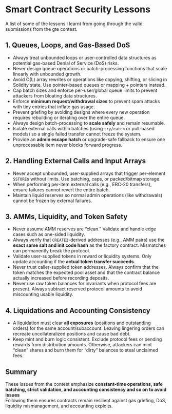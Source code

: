 # Smart Contract Security Lessons

A list of some of the lessons i learnt from going through the valid submissions from the gte contest.



## 1. Queues, Loops, and Gas-Based DoS

- Always treat unbounded loops or user-controlled data structures as potential gas-based Denial of Service (DoS) risks.  
- Never design queue operations or batch-processing functions that scale linearly with unbounded growth.  
- Avoid O(L) array rewrites or operations like copying, shifting, or slicing in Solidity state. Use pointer-based queues or mapping + pointers instead.  
- Cap batch sizes and enforce per-user/global queue limits to prevent attackers from bloating data structures.  
- Enforce **minimum request/withdrawal sizes** to prevent spam attacks with tiny entries that inflate gas usage.  
- Prevent griefing by avoiding designs where every new operation requires rebuilding or iterating over the entire queue.  
- Always design batch-processing to **scale safely** and remain resumable.  
- Isolate external calls within batches (using `try/catch` or pull-based models) so a single failed transfer cannot freeze the system.  
- Provide an **admin escape hatch** or upgrade-safe fallback to ensure one unprocessable item never blocks forward progress.



## 2. Handling External Calls and Input Arrays

- Never accept unbounded, user-supplied arrays that trigger per-element `SSTORE`s without limits. Use batching, caps, or packed/bitmap storage.  
- When performing per-item external calls (e.g., ERC-20 transfers), ensure failures cannot revert the entire batch.  
- Maintain liquid reserves so normal admin operations (like withdrawals) cannot be frozen by external failures.



## 3. AMMs, Liquidity, and Token Safety

- Never assume AMM reserves are “clean.” Validate and handle edge cases such as one-sided liquidity.  
- Always verify that `CREATE2`-derived addresses (e.g., AMM pairs) use the **exact same salt and init code hash** as the factory contract. Mismatches can permanently break the protocol.  
- Validate user-supplied tokens in reward or liquidity systems. Only update accounting if the **actual token transfer succeeds**.  
- Never trust caller-supplied token addresses. Always confirm that the token matches the expected pool asset and that the contract balance actually increased before recording deposits.  
- Never use raw token balances for invariants when protocol fees are present. Always subtract reserved protocol amounts to avoid miscounting usable liquidity.


## 4. Liquidations and Accounting Consistency

- A liquidation must clear **all exposures** (positions and outstanding orders) for the same account/subaccount. Leaving lingering orders can recreate uncollateralized positions and cause bad debt.  
- Keep mint and burn logic consistent. Exclude protocol fees or pending rewards from distribution amounts. Otherwise, attackers can mint “clean” shares and burn them for “dirty” balances to steal unclaimed fees.



## Summary

These issues from the contest emphasize **constant-time operations, safe batching, strict validation, and accounting consistency and so on to avoid issues**  
Following them ensures contracts remain resilient against gas griefing, DoS, liquidity mismanagement, and accounting exploits.
